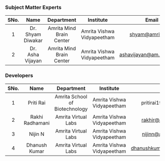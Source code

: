 ### Subject Matter Experts
| SNo. | Name | Department | Institute | Email |
| :---: | :---: | :---: | :---: | :---: |
| 1 | Dr. Shyam Diwakar | Amrita Mind Brain Center | Amrita Vishwa Vidyapeetham | shyam@amrita.edu 
| 2 | Dr. Asha Vijayan | Amrita Mind Brain Center | Amrita Vishwa Vidyapeetham | ashavijayan@am.amrita.edu

### Developers
| SNo. | Name | Department | Institute | Email |
| :---: | :---: | :---: | :---: | :---: |
| 1 | Priti Rai | Amrita School of Biotechnology | Amrita Vishwa Vidyapeetham | pritirai195@gmailcom|
| 2 | Rakhi Radhamani | Amrita Virtual Labs | Amrita Vishwa Vidyapeetham | rakhir@am.amrita.edu
| 3 | Nijin N | Amrita Virtual Labs | Amrita Vishwa Vidyapeetham | nijinn@am.amrita.edu
| 4 | Dhanush Kumar | Amrita Virtual Labs | Amrita Vishwa Vidyapeetham | dhanushkumar@am.amrita.edu 

 
